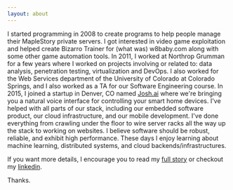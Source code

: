 ```yaml
---
layout: about
---
```

I started programming in 2008 to create programs to help people manage their MapleStory private servers. I got interested in video game exploitation and helped create Bizarro Trainer for (what was) w8baby.com along with some other game automation tools. In 2011, I worked at Northrop Grumman for a few years where I worked on projects involving or related to: data analysis, penetration testing, virtualization and DevOps. I also worked for the Web Services department of the University of Colorado at Colorado Springs, and I also worked as a TA for our Software Engineering course. In 2015, I joined a startup in Denver, CO named [Josh.ai](https://www.josh.ai) where we're bringing you a natural voice interface for controlling your smart home devices. I've helped with all parts of our stack, including our embedded software product, our cloud infrastructure, and our mobile development. I've done everything from crawling under the floor to wire server racks all the way up the stack to working on websites. I believe software should be robust, reliable, and exhibit high performance. These days I enjoy learning about machine learning, distributed systems, and cloud backends/infrastructures.

If you want more details, I encourage you to read my [full story](http://stackoverflow.com/story/aaronbatilo) or checkout my [linkedin](https://www.linkedin.com/in/abatilo).

Thanks.
